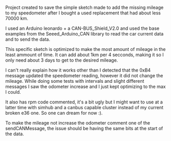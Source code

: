 Project created to save the simple sketch made to add the missing mileage to my speedometer after I bought a used replacement that had about less 70000 km.


I used an Arduino leonardo + a CAN-BUS_Shield_V2.0 and used the base examples from the Seeed_Arduino_CAN library to read the car current data and to send the data.

This specific sketch is optimized to make the most amount of mileage in the least ammount of time. It can add about 1km per 4 secconds, making it so I only need about 3 days to get to the desired mileage.

I can't really explain how it works other than I detected that the 0xB4 message updated the speedometer reading, however it did not change the mileage. While doing some tests with intervals and slight different messages I saw the odometer increase and I just kept optimizing to the max I could.

It also has rpm code commented, it's a bit ugly but I might want to use at a latter time with simhub and a canbus capable cluster instead of my current broken e36 one. So one can dream for now :).

To make the mileage not increase the odometer  comment one of the sendCANMessage, the issue should be having the same bits at the start of the data.

